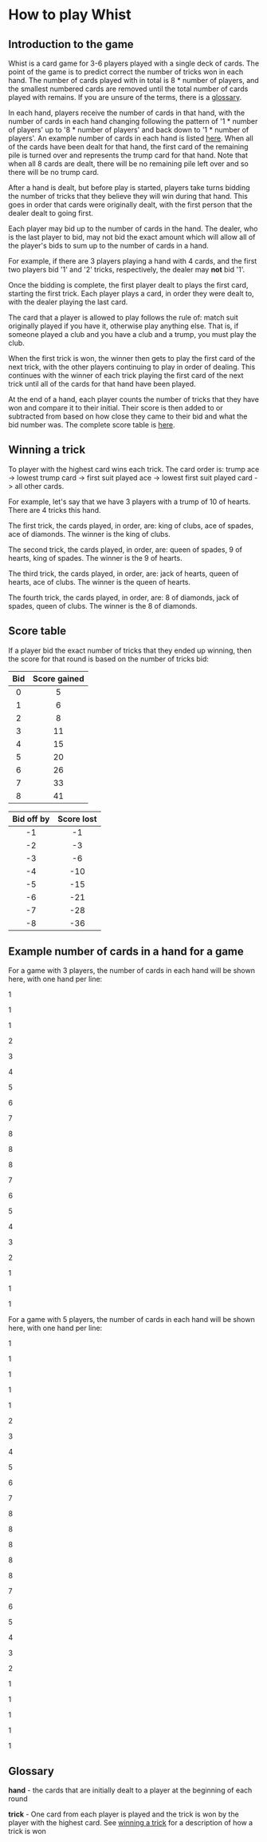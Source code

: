 # How to play Whist

## Introduction to the game

Whist is a card game for 3-6 players played with a single deck of cards. The point of the game is to predict correct the number of tricks won in each hand. The number of cards played with in total is 8 * number of players, and the smallest numbered cards are removed until the total number of cards played with remains. If you are unsure of the terms, there is a [glossary](#glossary).

In each hand, players receive the number of cards in that hand, with the number of cards in each hand changing following the pattern of '1 * number of players' up to '8 * number of players' and back down to '1 * number of players'. An example number of cards in each hand is listed [here](#example-number-of-cards-in-a-hand-for-a-game). When all of the cards have been dealt for that hand, the first card of the remaining pile is turned over and represents the trump card for that hand. Note that when all 8 cards are dealt, there will be no remaining pile left over and so there will be no trump card.

After a hand is dealt, but before play is started, players take turns bidding the number of tricks that they believe they will win during that hand. This goes in order that cards were originally dealt, with the first person that the dealer dealt to going first.

Each player may bid up to the number of cards in the hand. The dealer, who is the last player to bid, may not bid the exact amount which will allow all of the player's bids to sum up to the number of cards in a hand.

For example, if there are 3 players playing a hand with 4 cards, and the first two players bid '1' and '2' tricks, respectively, the dealer may **not** bid '1'.

Once the bidding is complete, the first player dealt to plays the first card, starting the first trick. Each player plays a card, in order they were dealt to, with the dealer playing the last card. 

The card that a player is allowed to play follows the rule of: match suit originally played if you have it, otherwise play anything else. That is, if someone played a club and you have a club and a trump, you must play the club.

When the first trick is won, the winner then gets to play the first card of the next trick, with the other players continuing to play in order of dealing. This continues with the winner of each trick playing the first card of the next trick until all of the cards for that hand have been played.

At the end of a hand, each player counts the number of tricks that they have won and compare it to their initial. Their score is then added to or subtracted from based on how close they came to their bid and what the bid number was. The complete score table is [here](#score-table).

## Winning a trick

To player with the highest card wins each trick. The card order is:
trump ace -> lowest trump card -> first suit played ace -> lowest first suit played card -> all other cards.

For example, let's say that we have 3 players with a trump of 10 of hearts. There are 4 tricks this hand.

The first trick, the cards played, in order, are: king of clubs, ace of spades, ace of diamonds. The winner is the king of clubs.

The second trick, the cards played, in order, are: queen of spades, 9 of hearts, king of spades. The winner is the 9 of hearts.

The third trick, the cards played, in order, are: jack of hearts, queen of hearts, ace of clubs. The winner is the queen of hearts.

The fourth trick, the cards played, in order, are: 8 of diamonds, jack of spades, queen of clubs. The winner is the 8 of diamonds.


## Score table

If a player bid the exact number of tricks that they ended up winning, then the score for that round is based on the number of tricks bid:

 | Bid | Score gained |
 | :-----: | :------------: |
 | 0 | 5 | 
 | 1 | 6 | 
 | 2 | 8 | 
 | 3 | 11 | 
 | 4 | 15 | 
 | 5 | 20 | 
 | 6 | 26 | 
 | 7 | 33 | 
 | 8 | 41 | 


 | Bid off by | Score lost |
 | :-----: | :-------: |
 | -1 | -1 | 
 | -2 | -3 | 
 | -3 | -6 | 
 | -4 | -10 | 
 | -5 | -15 | 
 | -6 | -21 | 
 | -7 | -28 | 
 | -8 | -36 |

## Example number of cards in a hand for a game

For a game with 3 players, the number of cards in each hand will be shown here, with one hand per line:

1

1

1

2

3

4

5

6

7

8

8

8

7

6

5

4

3

2

1

1

1

For a game with 5 players, the number of cards in each hand will be shown here, with one hand per line:

1

1

1

1

1

2

3

4

5

6

7

8

8

8

8

8

7

6

5

4

3

2

1

1

1

1

1


## Glossary

**hand** - the cards that are initially dealt to a player at the beginning of each round

**trick** - One card from each player is played and the trick is won by the player with the highest card. See [winning a trick](#winning-a-trick) for a description of how a trick is won
